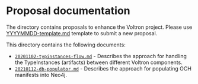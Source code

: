 # Proposal documentation

The directory contains proposals to enhance the Voltron project. Please use [YYYYMMDD-template.md](./YYYYMMDD-template.md) template to submit a new proposal. 

This directory contains the following documents:

- [`20201102-typinstances-flow.md`](20201102-typinstances-flow.md) - Describes the approach for handling the TypeInstances (artifacts) between different Voltron components.
- [`20210112-db-populator.md`](20210112-db-populator.md) - Describes the approach for populating OCH manifests into Neo4j.
